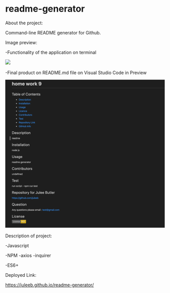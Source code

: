 # readme-generator
About the project:

Command-line README generator for Github.

Image preview:

-Functionality of the application on terminal

<img src="readmegenerator.gif">

-Final product on README.md file on Visual Studio Code in Preview

<img src="readmefile.png">

Description of project:

-Javascript

-NPM 
    -axios
    -inquirer

-ES6+

Deployed Link:

https://juleeb.github.io/readme-generator/

